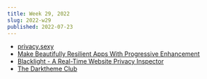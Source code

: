 ```yaml
---
title: Week 29, 2022
slug: 2022-w29
published: 2022-07-23
---
```


- [privacy.sexy](https://privacy.sexy/)
- [Make Beautifully Resilient Apps With Progressive Enhancement](https://austingil.com/resilient-applications-progressive-enhancement/)
- [Blacklight - A Real-Time Website Privacy Inspector ](https://themarkup.org/blacklight)
- [The Darktheme Club](https://darktheme.club/)